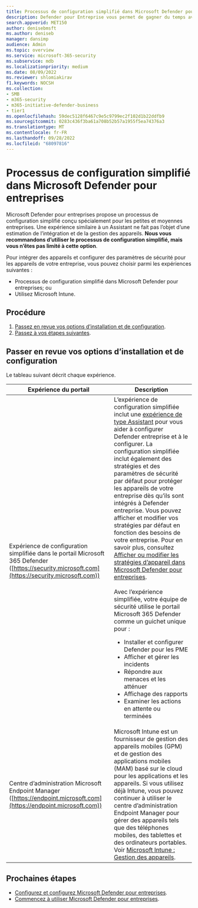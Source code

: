 ```yaml
---
title: Processus de configuration simplifié dans Microsoft Defender pour entreprises
description: Defender pour Entreprise vous permet de gagner du temps avec un processus de configuration simplifié. Découvrez comment cela fonctionne et protège votre entreprise dès le premier jour.
search.appverid: MET150
author: denisebmsft
ms.author: deniseb
manager: dansimp
audience: Admin
ms.topic: overview
ms.service: microsoft-365-security
ms.subservice: mdb
ms.localizationpriority: medium
ms.date: 08/09/2022
ms.reviewer: shlomiakirav
f1.keywords: NOCSH
ms.collection:
- SMB
- m365-security
- m365-initiative-defender-business
- tier1
ms.openlocfilehash: 59dec5128f6467c9e5c9799ec2f102d1b22ddfb9
ms.sourcegitcommit: 0283c436f3ba61a708b52b57a1955f5ea74376a3
ms.translationtype: MT
ms.contentlocale: fr-FR
ms.lasthandoff: 09/28/2022
ms.locfileid: "68097816"
---
```

# <a name="the-simplified-configuration-process-in-microsoft-defender-for-business"></a>Processus de configuration simplifié dans Microsoft Defender pour entreprises

Microsoft Defender pour entreprises propose un processus de configuration simplifié conçu spécialement pour les petites et moyennes entreprises. Une expérience similaire à un Assistant ne fait pas l’objet d’une estimation de l’intégration et de la gestion des appareils. **Nous vous recommandons d’utiliser le processus de configuration simplifié, mais vous n’êtes pas limité à cette option**.

Pour intégrer des appareils et configurer des paramètres de sécurité pour les appareils de votre entreprise, vous pouvez choisir parmi les expériences suivantes :

- Processus de configuration simplifié dans Microsoft Defender pour entreprises; ou
- Utilisez Microsoft Intune.

## <a name="what-to-do"></a>Procédure

1. [Passez en revue vos options d’installation et de configuration](#review-your-setup-and-configuration-options).
2. [Passez à vos étapes suivantes](#next-steps).

## <a name="review-your-setup-and-configuration-options"></a>Passer en revue vos options d’installation et de configuration

Le tableau suivant décrit chaque expérience.

| Expérience du portail  | Description  |
|---------|---------|
| Expérience de configuration simplifiée dans le portail Microsoft 365 Defender ([https://security.microsoft.com](https://security.microsoft.com))  | L’expérience de configuration simplifiée inclut une [expérience de type Assistant](mdb-use-wizard.md) pour vous aider à configurer Defender entreprise et à le configurer. La configuration simplifiée inclut également des stratégies et des paramètres de sécurité par défaut pour protéger les appareils de votre entreprise dès qu’ils sont intégrés à Defender entreprise. Vous pouvez afficher et modifier vos stratégies par défaut en fonction des besoins de votre entreprise. Pour en savoir plus, consultez [Afficher ou modifier les stratégies d’appareil dans Microsoft Defender pour entreprises](mdb-view-edit-policies.md).<br/><br/>Avec l’expérience simplifiée, votre équipe de sécurité utilise le portail Microsoft 365 Defender comme un guichet unique pour : <ul><li>Installer et configurer Defender pour les PME</li><li>Afficher et gérer les incidents</li><li>Répondre aux menaces et les atténuer</li><li>Affichage des rapports</li><li>Examiner les actions en attente ou terminées  |
| Centre d’administration Microsoft Endpoint Manager ([https://endpoint.microsoft.com](https://endpoint.microsoft.com))  | Microsoft Intune est un fournisseur de gestion des appareils mobiles (GPM) et de gestion des applications mobiles (MAM) basé sur le cloud pour les applications et les appareils. Si vous utilisez déjà Intune, vous pouvez continuer à utiliser le centre d’administration Endpoint Manager pour gérer des appareils tels que des téléphones mobiles, des tablettes et des ordinateurs portables. Voir [Microsoft Intune : Gestion des appareils](/mem/intune/fundamentals/what-is-device-management).  |

## <a name="next-steps"></a>Prochaines étapes

- [Configurez et configurez Microsoft Defender pour entreprises](mdb-setup-configuration.md).
- [Commencez à utiliser Microsoft Defender pour entreprises](mdb-get-started.md).
